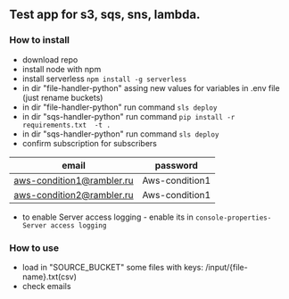 ## Test app for s3, sqs, sns, lambda.

### How to install
- download repo
- install node with npm
- install serverless `npm install -g serverless`
- in dir "file-handler-python" assing new values for variables in .env file (just rename buckets)
- in dir "file-handler-python" run command `sls deploy`
- in dir "sqs-handler-python" run command `pip install -r requirements.txt  -t .`
- in dir "sqs-handler-python" run command `sls deploy`
- confirm subscription for subscribers

| email  | password |
|:-------------:|:-------------:|
| aws-condition1@rambler.ru      | Aws-condition1     |
| aws-condition2@rambler.ru      | Aws-condition1      |

- to enable Server access logging - enable its in `console-properties-Server access logging`

### How to use
- load in "SOURCE_BUCKET" some files with keys: /input/{file-name}.txt(csv)
- check emails